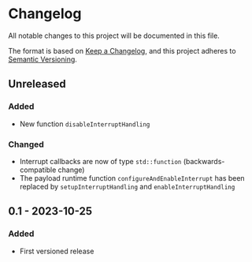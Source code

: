 # Changelog

All notable changes to this project will be documented in this file.

The format is based on [Keep a Changelog](https://keepachangelog.com/en/1.0.0/),
and this project adheres to [Semantic Versioning](https://semver.org/spec/v2.0.0.html).

## Unreleased

### Added

- New function `disableInterruptHandling`

### Changed

- Interrupt callbacks are now of type `std::function` (backwards-compatible change)
- The payload runtime function `configureAndEnableInterrupt` has been replaced by `setupInterruptHandling` and
  `enableInterruptHandling`

## 0.1 - 2023-10-25

### Added

- First versioned release
